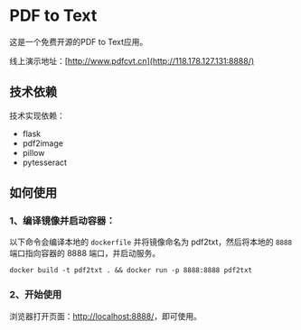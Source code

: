 # PDF to Text
这是一个免费开源的PDF to Text应用。

线上演示地址：[http://www.pdfcvt.cn](http://118.178.127.131:8888/)

## 技术依赖
技术实现依赖：
- flask
- pdf2image
- pillow
- pytesseract

## 如何使用
### 1、编译镜像并启动容器：
以下命令会编译本地的 `dockerfile` 并将镜像命名为 pdf2txt，然后将本地的 `8888` 端口指向容器的 8888 端口，并启动服务。
```
docker build -t pdf2txt . && docker run -p 8888:8888 pdf2txt
```
### 2、开始使用
浏览器打开页面：[http://localhost:8888/](http://localhost:8888/)，即可使用。
